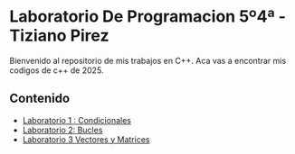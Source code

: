 # Laboratorio De Programacion 5º4ª - Tiziano Pirez

Bienvenido al repositorio de mis trabajos en C++. Aca vas a encontrar mis codigos de c++ de 2025.

## Contenido

- [Laboratorio 1 : Condicionales](/Laboratorio.01)
- [Laboratorio 2: Bucles](Laboratorio%20%202)
- [Laboratorio 3 Vectores y Matrices](/Laboratorio%203)

